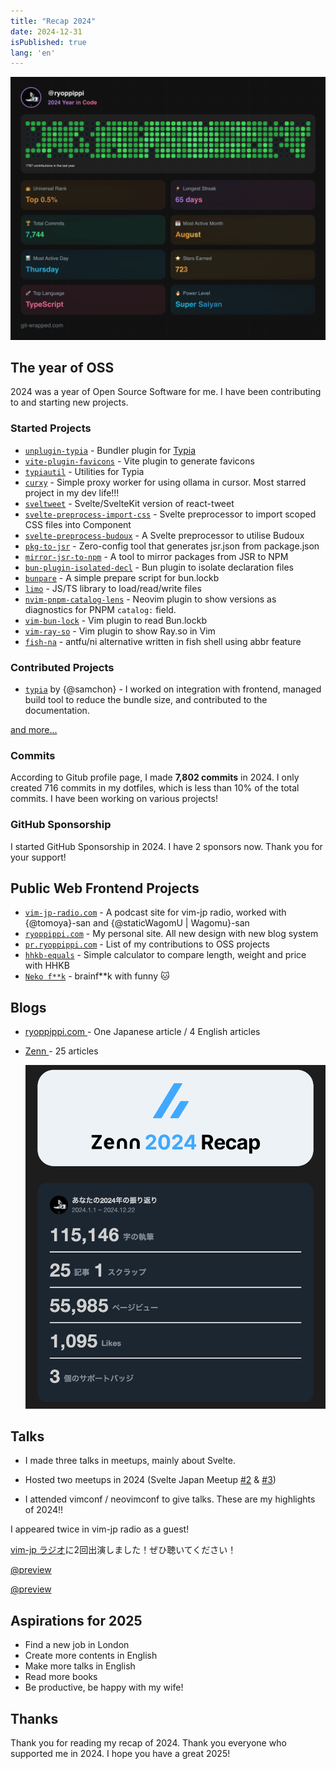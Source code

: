 ```yaml
---
title: "Recap 2024"
date: 2024-12-31
isPublished: true
lang: 'en'
---
```


![2024](./2024-12-31/wrap.png 'https://git-wrapped.com/profiles/ryoppippi')

## The year of OSS

2024 was a year of Open Source Software for me. I have been contributing to and starting new projects.

### Started Projects

- [`unplugin-typia`](https://github.com/ryoppippi/unplugin-typia) - Bundler plugin for [Typia](https://typia.io/)
- [`vite-plugin-favicons`](https://github.com/ryoppippi/vite-plugin-favicons) - Vite plugin to generate favicons
- [`typiautil`](https://github.com/ryoppippi/typiautil) - Utilities for Typia
- [`curxy`](https://github.com/ryoppippi/curxy) - Simple proxy worker for using ollama in cursor. Most starred project in my dev life!!!
- [`sveltweet`](https://github.com/ryoppippi/sveltweet) - Svelte/SvelteKit version of react-tweet
- [`svelte-preprocess-import-css`](https://github.com/ryoppippi/svelte-preprocess-import-css) - Svelte preprocessor to import scoped CSS files into Component
- [`svelte-preprocess-budoux`](https://github.com/ryoppippi/svelte-preprocess-budoux) - A Svelte preprocessor to utilise Budoux
- [`pkg-to-jsr`](https://github.com/ryoppippi/pkg-to-jsr) - Zero-config tool that generates jsr.json from package.json
- [`mirror-jsr-to-npm`](https://github.com/ryoppippi/mirror-jsr-to-npm) - A tool to mirror packages from JSR to NPM
- [`bun-plugin-isolated-decl`](https://github.com/ryoppippi/bun-plugin-isolated-decl) - Bun plugin to isolate declaration files
- [`bunpare`](https://github.com/ryoppippi/bunpare) - A simple prepare script for bun.lockb
- [`limo`](https://github.com/ryoppippi/limo) - JS/TS library to load/read/write files
- [`nvim-pnpm-catalog-lens`](https://github.com/ryoppippi/nvim-pnpm-catalog-lens) - Neovim plugin to show versions as diagnostics for PNPM `catalog:` field.
- [`vim-bun-lock`](https://github.com/ryoppippi/) - Vim plugin to read Bun.lockb
- [`vim-ray-so`](https://github.com/ryoppippi/vim-ray-so) - Vim plugin to show Ray.so in Vim
- [`fish-na`](https://github.com/ryoppippi/fish-na) - antfu/ni alternative written in fish shell using abbr feature

### Contributed Projects

- [`typia`](https://github.com/samchon/typia) by {@samchon} - I worked on integration with frontend, managed build tool to reduce the bundle size, and contributed to the documentation.

[and more...](https://pr.ryoppippi.com/)

### Commits

According to Gitub profile page, I made **7,802 commits** in 2024. I only created 716 commits in my dotfiles, which is less than 10% of the total commits. I have been working on various projects!

### GitHub Sponsorship

I started GitHub Sponsorship in 2024. I have 2 sponsors now. Thank you for your support!

## Public Web Frontend Projects

- [`vim-jp-radio.com`](https://vim-jp-radio.com/) - A podcast site for vim-jp radio, worked with {@tomoya}-san and {@staticWagomU | Wagomu}-san
- [`ryoppippi.com`](https://ryoppippi.com/) - My personal site. All new design with new blog system
- [`pr.ryoppippi.com`](https://pr.ryoppippi.com/) - List of my contributions to OSS projects
- [`hhkb-equals`](https://hhkb-equals.pages.dev/) - Simple calculator to compare length, weight and price with HHKB
- [`Neko f**k`](https://neko-fuck.pages.dev/) - brainf\*\*k with funny 🐱

## Blogs

- [ ryoppippi.com ](https://ryoppippi.com/blog) - One Japanese article / 4 English articles

- [ Zenn ](https://zenn.dev/ryoppippi) - 25 articles

  ![2024 zenn](./2024-12-31/zenn.png 'zenn articles (Japanese)')

## Talks

- I made three talks in meetups, mainly about Svelte.

- Hosted two meetups in 2024 (Svelte Japan Meetup [#2](https://svelte-jp.connpass.com/event/308267/) & [#3](https://svelte-jp.connpass.com/event/338870/))

- I attended vimconf / neovimconf to give talks. These are my highlights of 2024!!

<YouTube youTubeId="tBY3RxTrhkM" />
<YouTube youTubeId="D8qI9zkKATM" />

I appeared twice in vim-jp radio as a guest!

[vim-jp ラジオ](https://vim-jp-radio.com/)に2回出演しました！ぜひ聴いてください！

[@preview](https://audee.jp/voice/show/94537)

[@preview](https://audee.jp/voice/show/95783)

## Aspirations for 2025

- Find a new job in London
- Create more contents in English
- Make more talks in English
- Read more books
- Be productive, be happy with my wife!

## Thanks

Thank you for reading my recap of 2024. Thank you everyone who supported me in 2024. I hope you have a great 2025!
